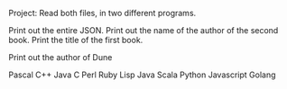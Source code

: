 
Project: Read both files, in two different programs.

Print out the entire JSON.
Print out the name of the author of the second book.
Print the title of the first book.

Print out the author of Dune


Pascal
C++
Java
C
Perl
Ruby
Lisp
Java
Scala
Python
Javascript
Golang
